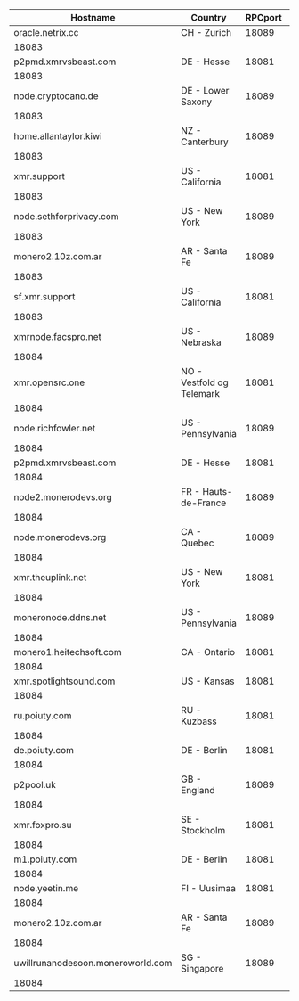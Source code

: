 Hostname | Country | RPCport | P2Pport
--- | --- | --- | ---
oracle.netrix.cc | CH - Zurich | 18089
 | 18083
p2pmd.xmrvsbeast.com | DE - Hesse | 18081
 | 18083
node.cryptocano.de | DE - Lower Saxony | 18089
 | 18083
home.allantaylor.kiwi | NZ - Canterbury | 18089
 | 18083
xmr.support | US - California | 18081
 | 18083
node.sethforprivacy.com | US - New York | 18089
 | 18083
monero2.10z.com.ar | AR - Santa Fe | 18089
 | 18083
sf.xmr.support | US - California | 18081
 | 18083
xmrnode.facspro.net | US - Nebraska | 18089
 | 18084
xmr.opensrc.one | NO - Vestfold og Telemark | 18081
 | 18084
node.richfowler.net | US - Pennsylvania | 18089
 | 18084
p2pmd.xmrvsbeast.com | DE - Hesse | 18081
 | 18084
node2.monerodevs.org | FR - Hauts-de-France | 18089
 | 18084
node.monerodevs.org | CA - Quebec | 18089
 | 18084
xmr.theuplink.net | US - New York | 18081
 | 18084
moneronode.ddns.net | US - Pennsylvania | 18089
 | 18084
monero1.heitechsoft.com | CA - Ontario | 18081
 | 18084
xmr.spotlightsound.com | US - Kansas | 18081
 | 18084
ru.poiuty.com | RU - Kuzbass | 18081
 | 18084
de.poiuty.com | DE - Berlin | 18081
 | 18084
p2pool.uk | GB - England | 18089
 | 18084
xmr.foxpro.su | SE - Stockholm | 18081
 | 18084
m1.poiuty.com | DE - Berlin | 18081
 | 18084
node.yeetin.me | FI - Uusimaa | 18081
 | 18084
monero2.10z.com.ar | AR - Santa Fe | 18089
 | 18084
uwillrunanodesoon.moneroworld.com | SG - Singapore | 18089
 | 18084

